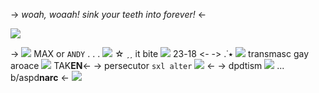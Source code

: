 -> *woah, woaah! sink your teeth into forever!* <-

![](https://i.postimg.cc/pLjsDc8G/16802565397311681.png)

-> ![](https://i.postimg.cc/9XSSZ7Kf/9756b4b3.gif) MAX or `ANDY` . . . ![](https://i.postimg.cc/bNmR1cs9/f489d213.gif) ☆ ˏˏ it bite ![](https://i.postimg.cc/MH2zsFHs/image06-1.gif) ٭˙. <-
-> 18-23 ![](https://i.postimg.cc/qBbtLkxq/38fffa6b.gif) transmasc gay aroace ![](https://i.postimg.cc/KY2r2ZVF/40f253fd.gif) TAK**EN**<-
-> persecutor `sxl alter` ![](https://i.postimg.cc/SNGMHw8Y/i-bite-blinkie-by-crvyons-dcvjyyy.gif) <-
-> dpdtism ![](https://i.postimg.cc/GhTfQxsf/c0AwIFD.png) ... b/aspd**narc** <-
![](https://i.postimg.cc/63LZwSSP/b2b03f9a.gif)